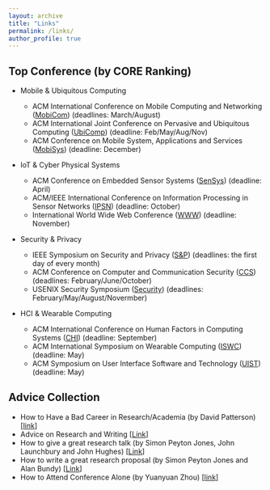 ```yaml
---
layout: archive
title: "Links"
permalink: /links/
author_profile: true
---
```


## Top Conference (by CORE Ranking) ## 

- Mobile & Ubiquitous Computing
	- ACM International Conference on Mobile Computing and Networking ([MobiCom](http://portal.core.edu.au/conf-ranks/27/)) (deadlines: March/August)
	- ACM International Joint Conference on Pervasive and Ubiquitous Computing ([UbiComp](http://portal.core.edu.au/conf-ranks/1825/)) (deadline: Feb/May/Aug/Nov)
	- ACM Conference on Mobile System, Applications and Services ([MobiSys](http://portal.core.edu.au/conf-ranks/45/)) (deadline: December)

- IoT & Cyber Physical Systems
	- ACM Conference on Embedded Sensor Systems ([SenSys](http://portal.core.edu.au/conf-ranks/15/)) (deadline: April)
	- ACM/IEEE International Conference on Information Processing in Sensor Networks ([IPSN](http://portal.core.edu.au/conf-ranks/823/)) (deadline: October)
	- International World Wide Web Conference ([WWW](http://portal.core.edu.au/conf-ranks/1548/)) (deadline: November)

- Security & Privacy
	- IEEE Symposium on Security and Privacy ([S&P](http://portal.core.edu.au/conf-ranks/750/)) (deadlines: the first day of every month)
	- ACM Conference on Computer and Communication Security ([CCS](http://portal.core.edu.au/conf-ranks/12/)) (deadlines: February/June/October)
  	- USENIX Security Symposium ([Security](http://portal.core.edu.au/conf-ranks/1841/)) (deadlines: February/May/August/Novermber)

- HCI & Wearable Computing
	- ACM International Conference on Human Factors in Computing Systems ([CHI](http://portal.core.edu.au/conf-ranks/1053/)) (deadline: September)
	- ACM International Symposium on Wearable Computing ([ISWC](http://portal.core.edu.au/conf-ranks/708/)) (deadline: May)
	- ACM Symposium on User Interface Software and Technology ([UIST](http://portal.core.edu.au/conf-ranks/66/)) (deadline: May)

  
 ## Advice Collection ## 

 - How to Have a Bad Career in Research/Academia (by David Patterson) [[link](https://www.youtube.com/watch?v=Rn1w4MRHIhc)]
 - Advice on Research and Writing [[Link](http://www.cs.cmu.edu/afs/cs.cmu.edu/user/mleone/web/how-to.html)]
 - How to give a great research talk (by Simon Peyton Jones, John Launchbury and John Hughes) [[Link](https://www.microsoft.com/en-us/research/academic-program/give-great-research-talk/)]
 - How to write a great research proposal (by Simon Peyton Jones and Alan Bundy) [[Link](https://www.microsoft.com/en-us/research/academic-program/how-to-write-a-great-research-proposal/)]
 - How to Attend Conference Alone (by Yuanyuan Zhou) [[link](https://whova.com/blog/7-tips-for-attending-a-conference-alone-and-having-a-good-time-blog/)]


